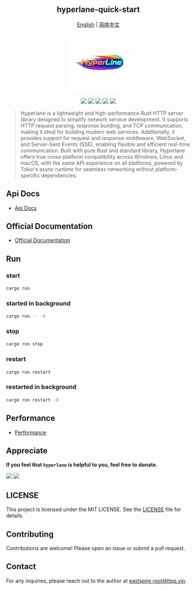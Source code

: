 <center>

## hyperlane-quick-start

[English](readme.md) | [简体中文](readme.zh-cn.md)

<img src="./static/img/logo.png" alt="" height="160">

[![](https://img.shields.io/crates/v/hyperlane.svg)](https://crates.io/crates/hyperlane)
[![](https://img.shields.io/crates/d/hyperlane.svg)](https://img.shields.io/crates/d/hyperlane.svg)
[![](https://docs.rs/hyperlane/badge.svg)](https://docs.rs/hyperlane)
[![](https://github.com/eastspire/hyperlane/workflows/Rust/badge.svg)](https://github.com/eastspire/hyperlane/actions?query=workflow:Rust)
[![](https://img.shields.io/crates/l/hyperlane.svg)](./license)

</center>

> Hyperlane is a lightweight and high-performance Rust HTTP server library designed to simplify network service development. It supports HTTP request parsing, response building, and TCP communication, making it ideal for building modern web services. Additionally, it provides support for request and response middleware, WebSocket, and Server-Sent Events (SSE), enabling flexible and efficient real-time communication. Built with pure Rust and standard library, Hyperlane offers true cross-platform compatibility across Windows, Linux and macOS, with the same API experience on all platforms, powered by Tokio's async runtime for seamless networking without platform-specific dependencies.

## Api Docs

- [Api Docs](https://docs.rs/hyperlane/latest/hyperlane/)

## Official Documentation

- [Official Documentation](https://docs.ltpp.vip/hyperlane/)

## Run

### start

```sh
cargo run
```

### started in background

```sh
cargo run -- -d
```

### stop

```sh
cargo run stop
```

### restart

```sh
cargo run restart
```

### restarted in background

```sh
cargo run restart -d
```

## Performance

- [Performance](https://docs.ltpp.vip/hyperlane/speed)

## Appreciate

**If you feel that `hyperlane` is helpful to you, feel free to donate.**

<img src="https://docs.ltpp.vip/img/wechat-pay.png" width="200">
<img src="https://docs.ltpp.vip/img/alipay-pay.jpg" width="200">

## LICENSE

This project is licensed under the MIT LICENSE. See the [LICENSE](LICENSE) file for details.

## Contributing

Contributions are welcome! Please open an issue or submit a pull request.

## Contact

For any inquiries, please reach out to the author at [eastspire <root@ltpp.vip>](mailto:root@ltpp.vip).
